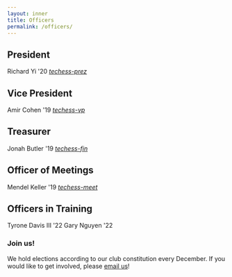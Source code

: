 ```yaml
---
layout: inner
title: Officers
permalink: /officers/
---
```


## President
Richard Yi '20
_[techess-prez](mailto:techess-prez@mit.edu)_

## Vice President
Amir Cohen '19
_[techess-vp](mailto:techess-vp@mit.edu)_

## Treasurer
Jonah Butler '19
_[techess-fin](mailto:techess-fin@mit.edu)_

## Officer of Meetings
Mendel Keller '19
_[techess-meet](mailto:techess-meet@mit.edu)_

## Officers in Training
Tyrone Davis III '22
Gary Nguyen '22

### Join us!
We hold elections according to our club constitution every December. If you would like to get involved, please [email us](mailto:chess@mit.edu)!
